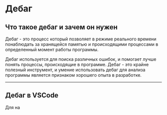 # Дебаг

## Что такое дебаг и зачем он нужен

Дебаг - это процесс который позволяет в режиме реального времени понаблюдать за хранящейся памятью и происходящими процессами в определенный момент работы программы.

Дебаг используется для поиска различных ошибок, и помогает лучше понять процессы, происходящие в программе. Дебаг - это крайне полезный инструмент, и умение использовать дебаг для анализа программы является признаком хорошего опыта в разработке.

---

## Дебаг в VSCode

Для на